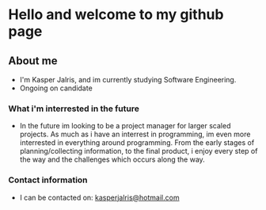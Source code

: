 # Hello and welcome to my github page

## About me

- I'm Kasper Jalris, and im currently studying Software Engineering.
- Ongoing on candidate

### What i'm interrested in the future

- In the future im looking to be a project manager for larger scaled projects. As much as i have an interrest in programming, im even more interrested in everything around programming. From the early stages of planning/collecting information, to the final product, i enjoy every step of the way and the challenges which occurs along the way.

### Contact information

- I can be contacted on: kasperjalris@hotmail.com

